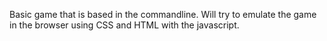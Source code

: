 Basic game that is based in the commandline. Will try to emulate the game in the browser using CSS and HTML with the javascript.
